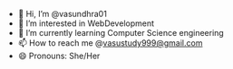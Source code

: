 - 👋 Hi, I’m @vasundhra01
- 👀 I’m interested in WebDevelopment
- 🌱 I’m currently learning Computer Science engineering
- 📫 How to reach me @vasustudy999@gmail.com
- 😄 Pronouns: She/Her

<!---
vasundhra01/vasundhra01 is a ✨ special ✨ repository because its `README.md` (this file) appears on your GitHub profile.
You can click the Preview link to take a look at your changes.
--->

